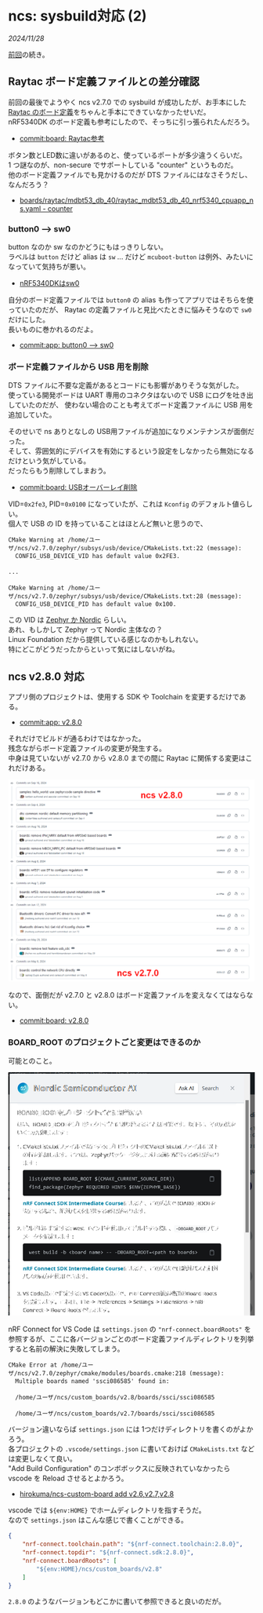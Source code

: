 # ncs: sysbuild対応 (2)

_2024/11/28_

[前回](20241127-ncs.md)の続き。

## Raytac ボード定義ファイルとの差分確認

前回の最後でようやく ncs v2.7.0 での sysbuild が成功したが、お手本にした [Raytac のボード定義](https://docs.nordicsemi.com/bundle/ncs-latest/page/zephyr/boards/raytac/mdbt53_db_40/doc/index.html)をちゃんと手本にできていなかったせいだ。  
nRF5340DK のボード定義も参考にしたので、そっちに引っ張られたんだろう。

* [commit:board: Raytac参考](https://github.com/hirokuma/ncs-custom-board/commit/cddac895907cf2ecc0def3866751e1cdffd3efd0)

ボタン数とLED数に違いがあるのと、使っているポートが多少違うくらいだ。  
1 つ謎なのが、non-secure でサポートしている "counter" というものだ。  
他のボード定義ファイルでも見かけるのだが DTS ファイルにはなさそうだし、なんだろう？

* [boards/raytac/mdbt53_db_40/raytac_mdbt53_db_40_nrf5340_cpuapp_ns.yaml - counter](https://github.com/nrfconnect/sdk-zephyr/blob/v3.6.99-ncs2/boards/raytac/mdbt53_db_40/raytac_mdbt53_db_40_nrf5340_cpuapp_ns.yaml#L12)

### button0 --> sw0

button なのか sw なのかどうにもはっきりしない。  
ラベルは `button` だけど alias は `sw` ... だけど `mcuboot-button` は例外、みたいになっていて気持ちが悪い。

* [nRF5340DKはsw0](https://github.com/nrfconnect/sdk-zephyr/blob/v3.6.99-ncs2/boards/nordic/nrf5340dk/nrf5340_cpuapp_common.dtsi#L128)

自分のボード定義ファイルでは `button0` の alias も作ってアプリではそちらを使っていたのだが、
Raytac の定義ファイルと見比べたときに悩みそうなので `sw0` だけにした。  
長いものに巻かれるのだよ。

* [commit:app: button0 --> sw0](https://github.com/hirokuma/ncs-recv-sb1602/commit/3dd03aaa8e837a3fe7df001eb3e7da3a39a3e231)

### ボード定義ファイルから USB 用を削除

DTS ファイルに不要な定義があるとコードにも影響がありそうな気がした。  
使っている開発ボードは UART 専用のコネクタはないので USB にログを吐き出していたのだが、
使わない場合のことも考えてボード定義ファイルに USB 用を追加していた。

そのせいで ns ありとなしの USB用ファイルが追加になりメンテナンスが面倒だった。  
そして、雰囲気的にデバイスを有効にするという設定をしなかったら無効になるだけという気がしている。  
だったらもう削除してしまおう。

* [commit:board: USBオーバーレイ削除](https://github.com/hirokuma/ncs-custom-board/commit/a59e254364eecd973f0f44a6ff57919f102e8234)

VID=`0x2fe3`, PID=`0x0100` になっていたが、これは `Kconfig` のデフォルト値らしい。  
個人で USB の ID を持っていることはほとんど無いと思うので、

```log
CMake Warning at /home/ユーザ/ncs/v2.7.0/zephyr/subsys/usb/device/CMakeLists.txt:22 (message):
  CONFIG_USB_DEVICE_VID has default value 0x2FE3.

...

CMake Warning at /home/ユーザ/ncs/v2.7.0/zephyr/subsys/usb/device/CMakeLists.txt:28 (message):
  CONFIG_USB_DEVICE_PID has default value 0x100.
```

この VID は [Zephyr か Nordic](https://the-sz.com/products/usbid/index.php?v=0x2fe3&p=&n=) らしい。  
あれ、もしかして Zephyr って Nordic 主体なの？  
Linux Foundation だから提供している感じなのかもしれない。  
特にどこがどうだったからといって気にはしないがね。

## ncs v2.8.0 対応

アプリ側のプロジェクトは、使用する SDK や Toolchain を変更するだけである。

* [commit:app: v2.8.0](https://github.com/hirokuma/ncs-recv-sb1602/commit/b2f15c1f81932809c2d7b2145de9b3998e8c8957)

それだけでビルドが通るわけではなかった。  
残念ながらボード定義ファイルの変更が発生する。  
中身は見ていないが v2.7.0 から v2.8.0 までの間に Raytac に関係する変更はこれだけある。

![image](20241128b-1.png)

なので、面倒だが v2.7.0 と v2.8.0 はボード定義ファイルを変えなくてはならない。

* [commit:board: v2.8.0](https://github.com/hirokuma/ncs-custom-board/commit/e315c6f098bf1d87442fa61b3da7e17a57e00266)

### BOARD_ROOT のプロジェクトごと変更はできるのか

可能とのこと。

![image](20241128b-2.png)

nRF Connect for VS Code は `settings.json` の `"nrf-connect.boardRoots"` を参照するが、ここに各バージョンごとのボード定義ファイルディレクトリを列挙すると名前の解決に失敗してしまう。

```log
CMake Error at /home/ユーザ/ncs/v2.7.0/zephyr/cmake/modules/boards.cmake:218 (message):
  Multiple boards named 'ssci086585' found in:

  /home/ユーザ/ncs/custom_boards/v2.8/boards/ssci/ssci086585

  /home/ユーザ/ncs/custom_boards/v2.7/boards/ssci/ssci086585
```

バージョン違いならば `settings.json` には 1つだけディレクトリを書くのがよかろう。  
各プロジェクトの `.vscode/settings.json` に書いておけば `CMakeLists.txt` などは変更しなくて良い。  
"Add Build Configuration" のコンボボックスに反映されていなかったら vscode を Reload させるとよかろう。

* [hirokuma/ncs-custom-board add v2.6,v2.7,v2.8](https://github.com/hirokuma/ncs-custom-board/tree/defc4dbfe7e5ce7fd16f62f2335cc1cde34db195)

vscode では `${env:HOME}` でホームディレクトリを指すそうだ。  
なので `settings.json` はこんな感じで書くことができる。  

```json
{
    "nrf-connect.toolchain.path": "${nrf-connect.toolchain:2.8.0}",
    "nrf-connect.topdir": "${nrf-connect.sdk:2.8.0}",
    "nrf-connect.boardRoots": [
        "${env:HOME}/ncs/custom_boards/v2.8"
    ]
}
```

`2.8.0` のようなバージョンもどこかに書いて参照できると良いのだが。
